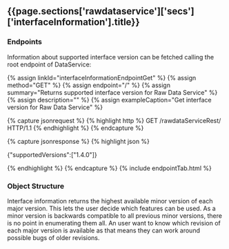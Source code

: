 <h2 id="{{page.sections['rawdataservice']['secs']['interfaceInformation'].anchor}}">{{page.sections['rawdataservice']['secs']['interfaceInformation'].title}}</h2>

<h3 id="{{page.sections['rawdataservice']['secs']['interfaceInformation'].anchor}}-endpoints">Endpoints</h3>

Information about supported interface version can be fetched calling the root endpoint of DataService:

{% assign linkId="interfaceInformationEndpointGet" %}
{% assign method="GET" %}
{% assign endpoint="/" %}
{% assign summary="Returns supported interface version for Raw Data Service" %}
{% assign description="" %}
{% assign exampleCaption="Get interface version for Raw Data Service" %}

{% capture jsonrequest %}
{% highlight http %}
GET /rawdataServiceRest/ HTTP/1.1
{% endhighlight %}
{% endcapture %}

{% capture jsonresponse %}
{% highlight json %}

{"supportedVersions":["1.4.0"]}

{% endhighlight %}
{% endcapture %}
{% include endpointTab.html %}

<h3 id="{{page.sections['interfaceInformation']['secs']['interfaceinformation'].anchor}}-objectstructure">Object Structure</h3>

Interface information returns the highest available minor version of each major version. This lets the user decide which features can be used.
As a minor version is backwards compatible to all previous minor versions, there is no point in enumerating them all. An user want to know which revision of each major version is available as that means they can work around possible bugs of older revisions.
